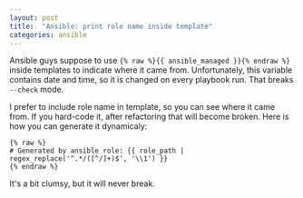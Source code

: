 ```yaml
---
layout: post
title:  "Ansible: print role name inside template"
categories: ansible
---
```

Ansible guys suppose to use `{% raw %}{{ ansible_managed }}{% endraw %}` inside templates to indicate where it came from. Unfortunately, this variable contains date and time, so it is changed on every playbook run. That breaks `--check` mode.

I prefer to include role name in template, so you can see where it came from. If you hard-code it, after refactoring that will become broken. Here is how you can generate it dynamicaly:

```
{% raw %}
# Generated by ansible role: {{ role_path | regex_replace('^.*/([^/]+)$', '\\1') }}
{% endraw %}
```
It's a bit clumsy, but it will never break.
